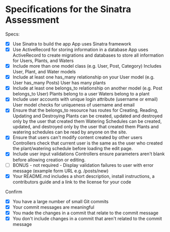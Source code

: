 # Specifications for the Sinatra Assessment

Specs:
- [x] Use Sinatra to build the app
    App uses Sinatra framework
- [x] Use ActiveRecord for storing information in a database
    App uses ActiveRecord to create migrations and databases to store all information for Users, Plants, and Waters
- [x] Include more than one model class (e.g. User, Post, Category)
    Includes User, Plant, and Water models
- [x] Include at least one has_many relationship on your User model (e.g. User has_many Posts)
    User has many plants
- [x] Include at least one belongs_to relationship on another model (e.g. Post belongs_to User)
    Plants belong to a user
    Waters belong to a plant
- [x] Include user accounts with unique login attribute (username or email)
    User model checks for uniqueness of username and email
- [x] Ensure that the belongs_to resource has routes for Creating, Reading, Updating and Destroying
    Plants can be created, updated and destroyed only by the user that created them
    Watering Schedules can be created, updated, and destroyed only by the user that created them
    Plants and watering schedules can be read by anyone on the site. 
- [x] Ensure that users can't modify content created by other users
    Controllers check that current user is the same as the user who created the plant/watering schedule before loading the edit page. 
- [x] Include user input validations
    Controllers ensure parameters aren't blank before allowing creation or editing. 
- [ ] BONUS - not required - Display validation failures to user with error message (example form URL e.g. /posts/new)
- [x] Your README.md includes a short description, install instructions, a contributors guide and a link to the license for your code

Confirm
- [x] You have a large number of small Git commits
- [x] Your commit messages are meaningful
- [x] You made the changes in a commit that relate to the commit message
- [x] You don't include changes in a commit that aren't related to the commit message